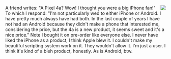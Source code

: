 <img src="http://scripting.com/images/2020/08/09/gary.png" border="0" align="right">A friend writes: "A Pixel 4a? Wow! I thought you were a big iPhone fan!" To which I respond: "I'm not particularly wed to either iPhone or Android. I have pretty much always have had both. In the last couple of years I have not had an Android because they didn't make a phone that interested me, considering the price, but the 4a is a new product, it seems sweet and it's a nice price." Note I bought it on pre-order like everyone else. I never have liked the iPhone as a product, I think Apple blew it. I couldn't make my beautiful scripting system work on it. They wouldn't allow it. I'm just a user. I think it's kind of a bleh product, honestly. As is Android, btw. 
